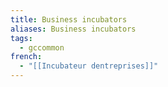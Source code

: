 ```yaml
---
title: Business incubators
aliases: Business incubators
tags:
  - gccommon
french:
  - "[[Incubateur dentreprises]]"
---
```


